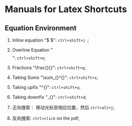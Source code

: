 # Manuals for Latex Shortcuts

## Equation Environment
1. Inline equation "$ $":
    `ctrl+shift+i `;

2. Overline Equation "$$ $$":
   `ctrl+shift+o`;

3. Fractions "\frac{}{}":
   `ctrl+shift+q`;

4. Taking Sums "\sum_{}^{}":
    `ctrl+shift+s`;

5. Taking upfix "^{}":
   `ctrl+shift+u`;

6. Taking downfix "_{}":
   `ctrl+shift+d`;

7. 正向搜索：
    移动光标至相应位置，然后 `ctrl+alt+j`;

8. 反向搜索:
   `ctrl+click` on the pdf;